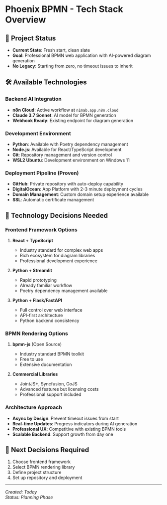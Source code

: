 # Phoenix BPMN - Tech Stack Overview

## 🎯 Project Status
- **Current State**: Fresh start, clean slate
- **Goal**: Professional BPMN web application with AI-powered diagram generation
- **No Legacy**: Starting from zero, no timeout issues to inherit

## 🛠️ Available Technologies

### Backend AI Integration
- **n8n Cloud**: Active workflow at `nimab.app.n8n.cloud`
- **Claude 3.7 Sonnet**: AI model for BPMN generation
- **Webhook Ready**: Existing endpoint for diagram generation

### Development Environment
- **Python**: Available with Poetry dependency management
- **Node.js**: Available for React/TypeScript development
- **Git**: Repository management and version control
- **WSL2 Ubuntu**: Development environment on Windows 11

### Deployment Pipeline (Proven)
- **GitHub**: Private repository with auto-deploy capability
- **DigitalOcean**: App Platform with 2-3 minute deployment cycles
- **Domain Management**: Custom domain setup experience available
- **SSL**: Automatic certificate management

## 🤔 Technology Decisions Needed

### Frontend Framework Options
1. **React + TypeScript**
   - Industry standard for complex web apps
   - Rich ecosystem for diagram libraries
   - Professional development experience

2. **Python + Streamlit**
   - Rapid prototyping
   - Already familiar workflow
   - Poetry dependency management available

3. **Python + Flask/FastAPI**
   - Full control over web interface
   - API-first architecture
   - Python backend consistency

### BPMN Rendering Options
1. **bpmn-js** (Open Source)
   - Industry standard BPMN toolkit
   - Free to use
   - Extensive documentation

2. **Commercial Libraries**
   - JointJS+, Syncfusion, GoJS
   - Advanced features but licensing costs
   - Professional support included

### Architecture Approach
- **Async by Design**: Prevent timeout issues from start
- **Real-time Updates**: Progress indicators during AI generation  
- **Professional UX**: Competitive with existing BPMN tools
- **Scalable Backend**: Support growth from day one

## 🎯 Next Decisions Required
1. Choose frontend framework
2. Select BPMN rendering library
3. Define project structure
4. Set up repository and deployment

---
*Created: Today*  
*Status: Planning Phase*
